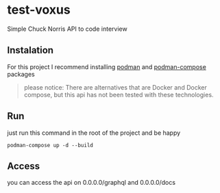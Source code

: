 # test-voxus
Simple Chuck Norris API to code interview

## Instalation
For this project I recommend installing [podman](https://archlinux.org/packages/?name=podman) and [podman-compose](https://archlinux.org/packages/?name=podman-compose) packages
> please notice: There are alternatives that are Docker and Docker compose, but this api has not been tested with these technologies.
## Run
just run this command in the root of the project and be happy
```
podman-compose up -d --build
```

## Access
you can access the api on 0.0.0.0/graphql and 0.0.0.0/docs

